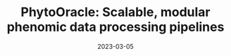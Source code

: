 ---
title: "PhytoOracle: Scalable, modular phenomic data processing pipelines"
collection: publications
date: 2023-03-05
permalink: /publication/2023-PhytoOracle
venue: 'Frontiers in Plant Science'
paperurl: 'https://emmanuelgonz.github.io/files/fpls-14-1112973.pdf'
link: 'https://doi.org/10.3389/fpls.2023.1112973'
citation: '<b>Gonzalez, E. M.</b>, Zarei, A., Hendler, N., Simmons, T., Zarei, A., Demieville, J., et al. (2023). PhytoOracle: Scalable, modular phenomics data processing pipelines. Front Plant Sci 14, 684. doi: 10.3389/FPLS.2023.1112973. [Impact Factor 6.6]'
---